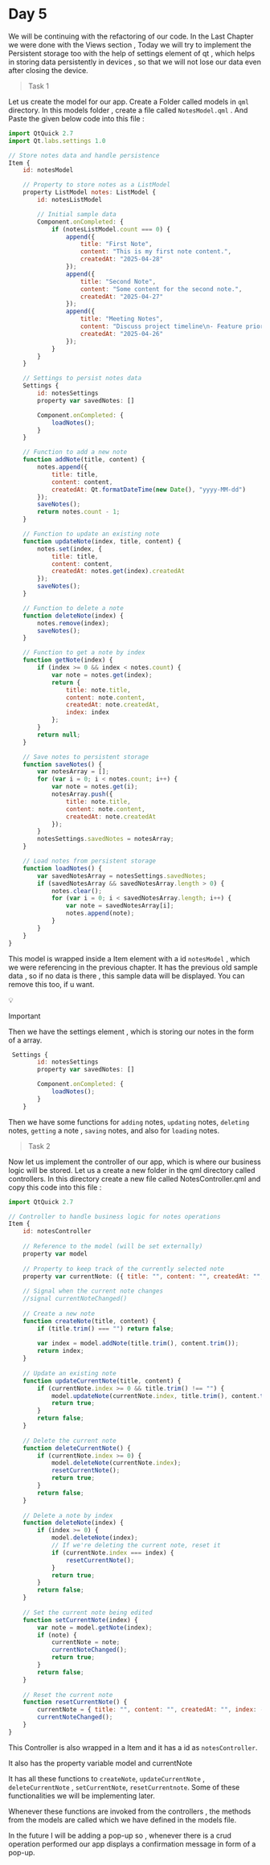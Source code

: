 # Day 5

We will be continuing with the refactoring of our code. In the Last Chapter we were done with the Views section , Today we will try to implement the Persistent storage too with the help of settings element of qt , which helps in storing data persistently in devices , so that we will not lose our data even after closing the device. 

> Task 1
> 

Let us create the model for our app. Create a Folder called models in `qml` directory. In this models folder , create a file called `NotesModel.qml` . And Paste the given below code into this file :

```jsx
import QtQuick 2.7
import Qt.labs.settings 1.0

// Store notes data and handle persistence
Item {
    id: notesModel

    // Property to store notes as a ListModel
    property ListModel notes: ListModel {
        id: notesListModel

        // Initial sample data
        Component.onCompleted: {
            if (notesListModel.count === 0) {
                append({
                    title: "First Note",
                    content: "This is my first note content.",
                    createdAt: "2025-04-28"
                });
                append({
                    title: "Second Note",
                    content: "Some content for the second note.",
                    createdAt: "2025-04-27"
                });
                append({
                    title: "Meeting Notes",
                    content: "Discuss project timeline\n- Feature prioritization\n- Budget allocation",
                    createdAt: "2025-04-26"
                });
            }
        }
    }

    // Settings to persist notes data
    Settings {
        id: notesSettings
        property var savedNotes: []

        Component.onCompleted: {
            loadNotes();
        }
    }

    // Function to add a new note
    function addNote(title, content) {
        notes.append({
            title: title,
            content: content,
            createdAt: Qt.formatDateTime(new Date(), "yyyy-MM-dd")
        });
        saveNotes();
        return notes.count - 1;
    }

    // Function to update an existing note
    function updateNote(index, title, content) {
        notes.set(index, {
            title: title,
            content: content,
            createdAt: notes.get(index).createdAt
        });
        saveNotes();
    }

    // Function to delete a note
    function deleteNote(index) {
        notes.remove(index);
        saveNotes();
    }

    // Function to get a note by index
    function getNote(index) {
        if (index >= 0 && index < notes.count) {
            var note = notes.get(index);
            return {
                title: note.title,
                content: note.content,
                createdAt: note.createdAt,
                index: index
            };
        }
        return null;
    }

    // Save notes to persistent storage
    function saveNotes() {
        var notesArray = [];
        for (var i = 0; i < notes.count; i++) {
            var note = notes.get(i);
            notesArray.push({
                title: note.title,
                content: note.content,
                createdAt: note.createdAt
            });
        }
        notesSettings.savedNotes = notesArray;
    }

    // Load notes from persistent storage
    function loadNotes() {
        var savedNotesArray = notesSettings.savedNotes;
        if (savedNotesArray && savedNotesArray.length > 0) {
            notes.clear();
            for (var i = 0; i < savedNotesArray.length; i++) {
                var note = savedNotesArray[i];
                notes.append(note);
            }
        }
    }
}
```

This model is wrapped inside a Item element with a id `notesModel` , which we were referencing in the previous chapter. It has the previous old sample data , so if no data is there , this sample data will be displayed. You can remove this too, if u want.

<aside>
💡

Important

</aside>

Then we have the settings element , which is storing our notes in the form of a array.

```jsx
 Settings {
        id: notesSettings
        property var savedNotes: []

        Component.onCompleted: {
            loadNotes();
        }
    }
```

Then we have some functions for `adding` notes, `updating` notes, `deleting` notes, `getting` a note , `saving` notes, and also for `loading` notes.

> Task 2
> 

Now let us implement the controller of our app, which is where our business logic will be stored. Let us a create a new folder in the qml directory called controllers. In this directory create a new file called NotesController.qml and copy this code into this file : 

```jsx
import QtQuick 2.7

// Controller to handle business logic for notes operations
Item {
    id: notesController
    
    // Reference to the model (will be set externally)
    property var model
    
    // Property to keep track of the currently selected note
    property var currentNote: ({ title: "", content: "", createdAt: "", index: -1 })
    
    // Signal when the current note changes
    //signal currentNoteChanged()
    
    // Create a new note
    function createNote(title, content) {
        if (title.trim() === "") return false;
        
        var index = model.addNote(title.trim(), content.trim());
        return index;
    }
    
    // Update an existing note
    function updateCurrentNote(title, content) {
        if (currentNote.index >= 0 && title.trim() !== "") {
            model.updateNote(currentNote.index, title.trim(), content.trim());
            return true;
        }
        return false;
    }
    
    // Delete the current note
    function deleteCurrentNote() {
        if (currentNote.index >= 0) {
            model.deleteNote(currentNote.index);
            resetCurrentNote();
            return true;
        }
        return false;
    }
    
    // Delete a note by index
    function deleteNote(index) {
        if (index >= 0) {
            model.deleteNote(index);
            // If we're deleting the current note, reset it
            if (currentNote.index === index) {
                resetCurrentNote();
            }
            return true;
        }
        return false;
    }
    
    // Set the current note being edited
    function setCurrentNote(index) {
        var note = model.getNote(index);
        if (note) {
            currentNote = note;
            currentNoteChanged();
            return true;
        }
        return false;
    }
    
    // Reset the current note
    function resetCurrentNote() {
        currentNote = { title: "", content: "", createdAt: "", index: -1 };
        currentNoteChanged();
    }
}
```

This Controller is also wrapped in a Item and it has a id as `notesController`.

It also has the property variable model and currentNote

It has all these functions to `createNote`, `updateCurrentNote` , `deleteCurrentNote` , `setCurrentNote`, `resetCurrentnote`. Some of these functionalities we will be implementing later. 

Whenever these functions are invoked from the controllers , the methods from the models are called which we have defined in the models file.  

In the future I will be adding a pop-up so , whenever there is a crud operation performed our app displays a confirmation message in form of a pop-up.